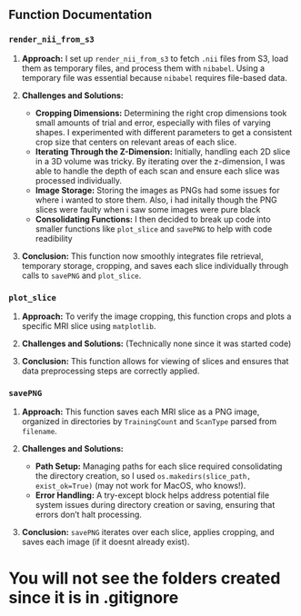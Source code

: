 ## Function Documentation

### `render_nii_from_s3`

1. **Approach:** I set up `render_nii_from_s3` to fetch `.nii` files from S3, load them as temporary files, and process them with `nibabel`. Using a temporary file was essential because `nibabel` requires file-based data.

2. **Challenges and Solutions:**
   - **Cropping Dimensions:** Determining the right crop dimensions took small amounts of trial and error, especially with files of varying shapes. I experimented with different parameters to get a consistent crop size that centers on relevant areas of each slice.
   - **Iterating Through the Z-Dimension:** Initially, handling each 2D slice in a 3D volume was tricky. By iterating over the z-dimension, I was able to handle the depth of each scan and ensure each slice was processed individually.
   - **Image Storage:** Storing the images as PNGs had some issues for where i wanted to store them. Also, i had initally though the PNG slices were faulty when i saw some images were pure black 
   - **Consolidating Functions:** I then decided to break up code into smaller functions like `plot_slice` and `savePNG` to help with code readibility

3. **Conclusion:** This function now smoothly integrates file retrieval, temporary storage, cropping, and saves each slice individually through calls to `savePNG` and `plot_slice`.

### `plot_slice`

1. **Approach:** To verify the image cropping, this function crops and plots a specific MRI slice using `matplotlib`.

2. **Challenges and Solutions:** (Technically none since it was started code)

3. **Conclusion:** This function allows for viewing of slices and ensures that data preprocessing steps are correctly applied.

### `savePNG`

1. **Approach:** This function saves each MRI slice as a PNG image, organized in directories by `TrainingCount` and `ScanType` parsed from `filename`.

2. **Challenges and Solutions:**
   - **Path Setup:** Managing paths for each slice required consolidating the directory creation, so I used `os.makedirs(slice_path, exist_ok=True)` (may not work for MacOS, who knows!).
   - **Error Handling:** A try-except block helps address potential file system issues during directory creation or saving, ensuring that errors don’t halt processing.

3. **Conclusion:** `savePNG` iterates over each slice, applies cropping, and saves each image (if it doesnt already exist).

# You will not see the folders created since it is in .gitignore